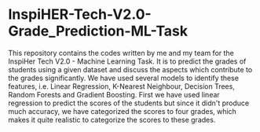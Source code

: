 # InspiHER-Tech-V2.0-Grade_Prediction-ML-Task
This repository contains the codes written by me and my team for the InspiHer Tech V2.0 - Machine Learning Task. It is to predict the grades of students using a given dataset and discuss the aspects which contribute to the grades significantly. We have used several models to identify these features, i.e. Linear Regression, K-Nearest Neighbour, Decision Trees, Random Forests and Gradient Boosting. First we have used linear regression to predict the scores of the students but since it didn't produce much accuracy, we have categorized the scores to four grades, which makes it quite realistic to categorize the scores to these grades. 
